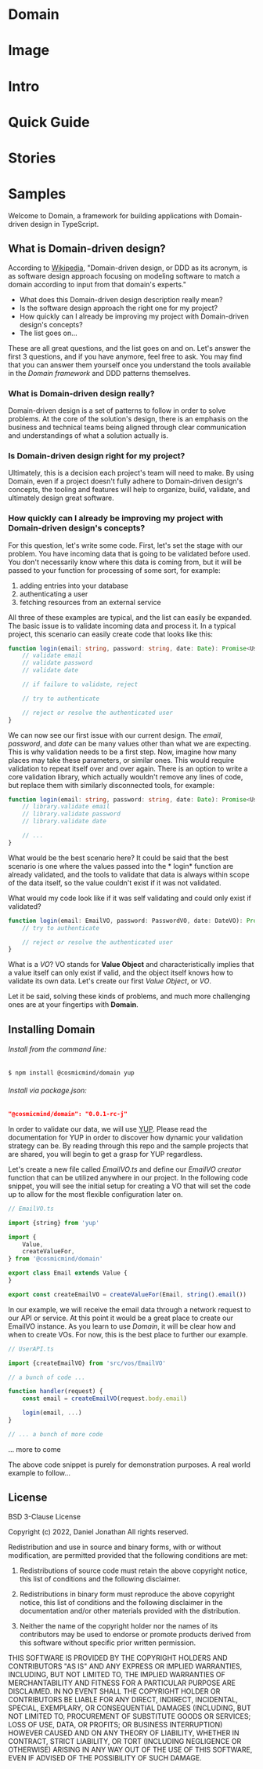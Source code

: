 # Domain

# Image

# Intro

# Quick Guide

# Stories

# Samples




Welcome to Domain, a framework for building applications with Domain-driven design in TypeScript.

## What is Domain-driven design?

According to [Wikipedia](https://en.wikipedia.org/wiki/Domain-driven_design), "Domain-driven design, or DDD as its
acronym, is as software design approach focusing on modeling software to match a domain according to input from that
domain's experts."

- What does this Domain-driven design description really mean?
- Is the software design approach the right one for my project?
- How quickly can I already be improving my project with Domain-driven design's concepts?
- The list goes on...

These are all great questions, and the list goes on and on. Let's answer the first 3 questions, and if you have anymore,
feel free to ask. You may find that you can answer them yourself once you understand the tools available in the *Domain
framework* and DDD patterns themselves.

### What is Domain-driven design really?

Domain-driven design is a set of patterns to follow in order to solve problems. At the core of the solution's design,
there is an emphasis on the business and technical teams being aligned through clear communication and understandings of
what a solution actually is.

### Is Domain-driven design right for my project?

Ultimately, this is a decision each project's team will need to make. By using Domain, even if a project doesn't fully
adhere to Domain-driven design's concepts, the tooling and features will help to organize, build, validate, and
ultimately design great software.

### How quickly can I already be improving my project with Domain-driven design's concepts?

For this question, let's write some code. First, let's set the stage with our problem. You have incoming data that is
going to be validated before used. You don't necessarily know where this data is coming from, but it will be passed to
your function for processing of some sort, for example:

1. adding entries into your database
2. authenticating a user
3. fetching resources from an external service

All three of these examples are typical, and the list can easily be expanded. The basic issue is to validate incoming
data and process it. In a typical project, this scenario can easily create code that looks like this:

```typescript
function login(email: string, password: string, date: Date): Promise<User> {
    // validate email
    // validate password
    // validate date

    // if failure to validate, reject

    // try to authenticate 

    // reject or resolve the authenticated user
}
```

We can now see our first issue with our current design. The *email*, *password*, and *date* can be many values other
than what we are expecting. This is why validation needs to be a first step. Now, imagine how many places may take these
parameters, or similar ones. This would require validation to repeat itself over and over again. There is an option to
write a core validation library, which actually wouldn't remove any lines of code, but replace them with similarly
disconnected tools, for example:

```typescript
function login(email: string, password: string, date: Date): Promise<User> {
    // library.validate email
    // library.validate password
    // library.validate date

    // ...
}
```

What would be the best scenario here? It could be said that the best scenario is one where the values passed into the *
login* function are already validated, and the tools to validate that data is always within scope of the data itself, so
the value couldn't exist if it was not validated.

What would my code look like if it was self validating and could only exist if validated?

```typescript
function login(email: EmailVO, password: PasswordVO, date: DateVO): Promise<UserVO> {
    // try to authenticate 

    // reject or resolve the authenticated user
}
```

What is a *VO*? VO stands for **Value Object** and characteristically implies that a value itself can only exist if
valid, and the object itself knows how to validate its own data. Let's create our first *Value Object*, or *VO*.

Let it be said, solving these kinds of problems, and much more challenging ones are at your fingertips with **Domain**.

## Installing Domain

###### Install from the command line:

```zsh
$ npm install @cosmicmind/domain yup
```

###### Install via package.json:

```json
"@cosmicmind/domain": "0.0.1-rc-j"
```

In order to validate our data, we will use [YUP](https://github.com/jquense/yup). Please read the documentation for YUP
in order to discover how dynamic your validation strategy can be. By reading through this repo and the sample projects
that are shared, you will begin to get a grasp for YUP regardless.

Let's create a new file called *EmailVO.ts* and define our *EmailVO creator* function that can be utilized anywhere in
our project. In the following code snippet, you will see the initial setup for creating a VO that will set the code up
to allow for the most flexible configuration later on.

```typescript
// EmailVO.ts

import {string} from 'yup'

import {
    Value,
    createValueFor,
} from '@cosmicmind/domain'

export class Email extends Value {
}

export const createEmailVO = createValueFor(Email, string().email())
```

In our example, we will receive the email data through a network request to our API or service. At this point it would
be a great place to create our EmailVO instance. As you learn to use *Domain*, it will be clear how and when to create
VOs. For now, this is the best place to further our example.

```typescript
// UserAPI.ts

import {createEmailVO} from 'src/vos/EmailVO'

// a bunch of code ...

function handler(request) {
    const email = createEmailVO(request.body.email)

    login(email, ...)
}

// ... a bunch of more code
```

... more to come

The above code snippet is purely for demonstration purposes. A real world example to follow...

## License

BSD 3-Clause License

Copyright (c) 2022, Daniel Jonathan <daniel at cosmicmind dot org>
All rights reserved.

Redistribution and use in source and binary forms, with or without
modification, are permitted provided that the following conditions are met:

1. Redistributions of source code must retain the above copyright notice, this
   list of conditions and the following disclaimer.

2. Redistributions in binary form must reproduce the above copyright notice,
   this list of conditions and the following disclaimer in the documentation
   and/or other materials provided with the distribution.

3. Neither the name of the copyright holder nor the names of its
   contributors may be used to endorse or promote products derived from
   this software without specific prior written permission.

THIS SOFTWARE IS PROVIDED BY THE COPYRIGHT HOLDERS AND CONTRIBUTORS "AS IS"
AND ANY EXPRESS OR IMPLIED WARRANTIES, INCLUDING, BUT NOT LIMITED TO, THE
IMPLIED WARRANTIES OF MERCHANTABILITY AND FITNESS FOR A PARTICULAR PURPOSE ARE
DISCLAIMED. IN NO EVENT SHALL THE COPYRIGHT HOLDER OR CONTRIBUTORS BE LIABLE
FOR ANY DIRECT, INDIRECT, INCIDENTAL, SPECIAL, EXEMPLARY, OR CONSEQUENTIAL
DAMAGES (INCLUDING, BUT NOT LIMITED TO, PROCUREMENT OF SUBSTITUTE GOODS OR
SERVICES; LOSS OF USE, DATA, OR PROFITS; OR BUSINESS INTERRUPTION) HOWEVER
CAUSED AND ON ANY THEORY OF LIABILITY, WHETHER IN CONTRACT, STRICT LIABILITY,
OR TORT (INCLUDING NEGLIGENCE OR OTHERWISE) ARISING IN ANY WAY OUT OF THE USE
OF THIS SOFTWARE, EVEN IF ADVISED OF THE POSSIBILITY OF SUCH DAMAGE.

